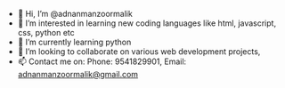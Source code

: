 - 👋 Hi, I’m @adnanmanzoormalik
- 👀 I’m interested in learning new coding languages like html, javascript, css, python etc
- 🌱 I’m currently learning python
- 💞️ I’m looking to collaborate on various web development projects,
- 📫 Contact me on: Phone: 9541829901, Email: adnanmanzoormalik@gmail.com

